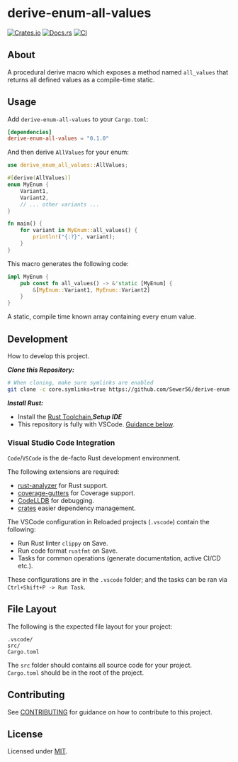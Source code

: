 # derive-enum-all-values

[![Crates.io](https://img.shields.io/crates/v/derive-enum-all-values.svg)](https://crates.io/crates/derive-enum-all-values)
[![Docs.rs](https://docs.rs/derive-enum-all-values/badge.svg)](https://docs.rs/derive-enum-all-values)
[![CI](https://github.com/Sewer56/derive-enum-all-values/actions/workflows/rust.yml/badge.svg)](https://github.com/Sewer56/derive-enum-all-values/actions)

## About

A procedural derive macro which exposes a method named `all_values` that returns all defined values as a compile-time static.

## Usage

Add `derive-enum-all-values` to your `Cargo.toml`:

```toml
[dependencies]
derive-enum-all-values = "0.1.0"
```

And then derive `AllValues` for your enum:

```rust
use derive_enum_all_values::AllValues;

#[derive(AllValues)]
enum MyEnum {
    Variant1,
    Variant2,
    // ... other variants ...
}

fn main() {
    for variant in MyEnum::all_values() {
        println!("{:?}", variant);
    }
}
```

This macro generates the following code:

```rust
impl MyEnum {
    pub const fn all_values() -> &'static [MyEnum] {
        &[MyEnum::Variant1, MyEnum::Variant2]
    }
}
```

A static, compile time known array containing every enum value.

## Development

How to develop this project.

***Clone this Repository:***
```bash
# When cloning, make sure symlinks are enabled
git clone -c core.symlinks=true https://github.com/Sewer56/derive-enum-all-values.git
```

***Install Rust:***
- Install the [Rust Toolchain.][rust-toolchain]***Setup IDE***
- This repository is fully with VSCode. [Guidance below](#visual-studio-code-integration).

### Visual Studio Code Integration

`Code`/`VSCode` is the de-facto Rust development environment.  

The following extensions are required:  
- [rust-analyzer][rust-analyzer] for Rust support.  
- [coverage-gutters][coverage-gutters] for Coverage support.  
- [CodeLLDB][codelldb] for debugging.  
- [crates](https://marketplace.visualstudio.com/items?itemName=serayuzgur.crates) easier dependency management.  

The VSCode configuration in Reloaded projects (`.vscode`) contain the following:  
- Run Rust linter `clippy` on Save.  
- Run code format `rustfmt` on Save.  
- Tasks for common operations (generate documentation, active CI/CD etc.).  

These configurations are in the `.vscode` folder; and the tasks can be ran via `Ctrl+Shift+P -> Run Task`.  

## File Layout

The following is the expected file layout for your project:

```
.vscode/
src/
Cargo.toml
```

The `src` folder should contains all source code for your project.  
`Cargo.toml` should be in the root of the project.  

## Contributing

See [CONTRIBUTING](CONTRIBUTING.MD) for guidance on how to contribute to this project.  

## License

Licensed under [MIT](./LICENSE).  

[codelldb]: https://marketplace.visualstudio.com/items?itemName=vadimcn.vscode-lldb
[coverage-gutters]: https://marketplace.visualstudio.com/items?itemName=ryanluker.vscode-coverage-gutters
[rust-analyzer]: https://marketplace.visualstudio.com/items?itemName=rust-lang.rust-analyzer
[rust-toolchain]: https://www.rust-lang.org/tools/install
